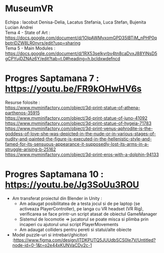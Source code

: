 # MuseumVR
Echipa : Iacobut Denisa-Delia, Lacatus Stefania, Luca Stefan, Bujenita Lucian Andrei  
Tema 4 - State of Art : https://docs.google.com/document/d/1OIpAWMyxomGPD35lBTiM_nPHP0qbptriDZW8LR0nyrs/edit?usp=sharing  
Tema 5 - Main Modules : https://docs.google.com/document/d/1RX53seIkyrbv4tn8caDvxJ88YlNsD5gCPYujDZNAz6Y/edit?tab=t.0#heading=h.bcldxwdefncd  

# Progres Saptamana 7 : https://youtu.be/FR9kOHwHV6s  
  Resurse folosite :   
  https://www.myminifactory.com/object/3d-print-statue-of-athena-parthenos-35915    
  https://www.myminifactory.com/object/3d-print-statue-of-juno-41092    
  https://www.myminifactory.com/object/3d-print-statue-of-hygeia-71783    
  https://www.myminifactory.com/object/3d-print-venus-aphrodite-is-the-goddess-of-love-she-was-depicted-in-the-nude-or-in-various-stages-of-nudity-and-painted-the-figure-is-executed-in-the-hellenistic-style-and-famed-for-its-sensuous-appearance-it-supposedly-lost-its-arms-in-a-struggle-arising-b-25162     
  https://www.myminifactory.com/object/3d-print-eros-with-a-dolphin-94133    

  # Progres Saptamana 10 : https://youtu.be/Jg3SoUu3ROU  
  - Am transferat proiectul din Blender in Unity :
      - Am adaugat posibilitatea de a testa jocul si de pe laptop (se activeaza PlayerController), pe langa cu VR headset (VR Rig), verificarea se face printr-un script atasat de obiectul GameManager  
      - Sistemul de locomotie => jucatorul se poate misca si plimba prin incaperi cu ajutorul unui script PlayerMovements  
      - Am adaugat colliders pentru pereti si statui/alte obiecte  
  - Model puzzle-uri si intrebari/ghicitori :https://www.figma.com/design/ITDKPUTQ5JUUdbSCS0Ie7V/Untitled?node-id=0-1&t=o2e44xKUNVaCDy2c-1
